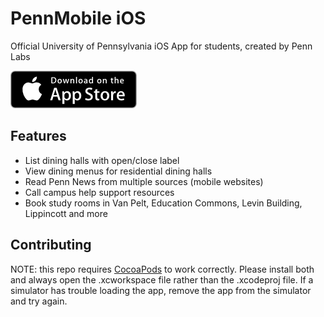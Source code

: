 PennMobile iOS
===============

Official University of Pennsylvania iOS App for students, created by Penn Labs

[![PennMobile on App Store](Assets/appstore.png)](https://itunes.apple.com/us/app/pennmobile/id944829399)

## Features

* List dining halls with open/close label
* View dining menus for residential dining halls
* Read Penn News from multiple sources (mobile websites)
* Call campus help support resources
* Book study rooms in Van Pelt, Education Commons, Levin Building, Lippincott and more


## Contributing

NOTE: this repo requires [CocoaPods](http://cocoapods.org/) to work correctly. Please install both and always open the .xcworkspace file rather than the .xcodeproj file. If a simulator has trouble loading the app, remove the app from the simulator and try again.
